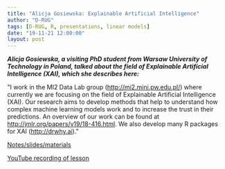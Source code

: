 ```yaml
---
title: "Alicja Gosiewska: Explainable Artificial Intelligence"
author: "D-RUG"
tags: [D-RUG, R, presentations, linear models]
date: "19-11-21 12:00:00"
layout: post
---
```


**_Alicja Gosiewska, a visiting PhD student from Warsaw University of Technology in Poland, talked about the field of Explainable Artificial Intelligence (XAI), which she describes here:_**

"I work in the MI2 Data Lab group (http://mi2.mini.pw.edu.pl/) where currently we are focusing on the field of Explainable Artificial Intelligence (XAI). Our research aims to develop methods that help to understand how complex machine learning models work and to increase the trust in their predictions. An overview of our work can be found at http://jmlr.org/papers/v19/18-416.html. We also develop many R packages for XAI (http://drwhy.ai)."

[Notes/slides/materials](https://github.com/agosiewska/XAI-UC-Davis)

[YouTube recording of lesson](https://youtu.be/5-07KLiiH-A)